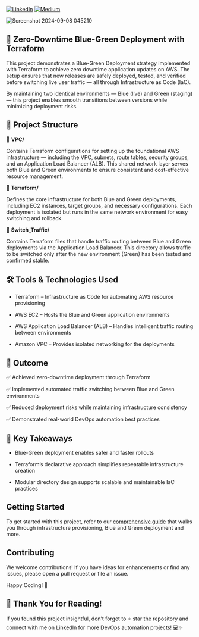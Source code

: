 [![LinkedIn](https://img.shields.io/badge/Connect%20with%20me%20on-LinkedIn-blue.svg)](https://www.linkedin.com/in/gyenoch/)
[![Medium](https://img.shields.io/badge/Medium-12100E?style=for-the-badge&logo=medium&logoColor=white)](https://medium.com/@www.gyenoch)

![Screenshot 2024-09-08 045210](https://github.com/user-attachments/assets/9fa3020e-2a7d-481c-981b-82ce54ebbaf2)

## 🚀 Zero-Downtime Blue-Green Deployment with Terraform

This project demonstrates a Blue-Green Deployment strategy implemented with Terraform to achieve zero downtime application updates on AWS. The setup ensures that new releases are safely deployed, tested, and verified before switching live user traffic — all through Infrastructure as Code (IaC).

By maintaining two identical environments — Blue (live) and Green (staging) — this project enables smooth transitions between versions while minimizing deployment risks.

## 🧩 Project Structure

📁 **VPC/**

Contains Terraform configurations for setting up the foundational AWS infrastructure — including the VPC, subnets, route tables, security groups, and an Application Load Balancer (ALB).
This shared network layer serves both Blue and Green environments to ensure consistent and cost-effective resource management.

📁 **Terraform/**

Defines the core infrastructure for both Blue and Green deployments, including EC2 instances, target groups, and necessary configurations.
Each deployment is isolated but runs in the same network environment for easy switching and rollback.

📁 **Switch_Traffic/**

Contains Terraform files that handle traffic routing between Blue and Green deployments via the Application Load Balancer.
This directory allows traffic to be switched only after the new environment (Green) has been tested and confirmed stable.

## 🛠️ Tools & Technologies Used

- Terraform – Infrastructure as Code for automating AWS    resource provisioning

- AWS EC2 – Hosts the Blue and Green application environments

- AWS Application Load Balancer (ALB) – Handles intelligent traffic routing between environments

- Amazon VPC – Provides isolated networking for the deployments

## 🎯 Outcome
✅ Achieved zero-downtime deployment through Terraform

✅ Implemented automated traffic switching between Blue and Green environments

✅ Reduced deployment risks while maintaining infrastructure consistency

✅ Demonstrated real-world DevOps automation best practices

## 🧠 Key Takeaways
- Blue-Green deployment enables safer and faster rollouts

- Terraform’s declarative approach simplifies repeatable infrastructure creation

- Modular directory design supports scalable and maintainable IaC practices


## Getting Started
To get started with this project, refer to our [comprehensive guide](https://medium.com/@www.gyenoch/zero-downtime-deployments-made-simple-blue-green-architecture-with-terraform-workspaces-8a4f997d5e1a) that walks you through infrastructure provisioning, Blue and Green deployment and more.

## Contributing
We welcome contributions! If you have ideas for enhancements or find any issues, please open a pull request or file an issue.

Happy Coding! 🚀

## 🙏 Thank You for Reading!
If you found this project insightful, don’t forget to ⭐ star the repository and connect with me on LinkedIn
 for more DevOps automation projects! 💻✨